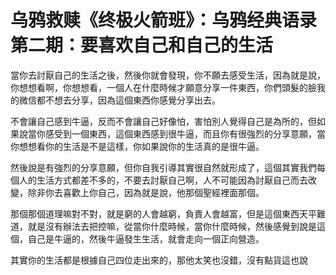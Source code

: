 # 乌鸦救赎《终极火箭班》：乌鸦经典语录 第二期：要喜欢自己和自己的生活

當你去討厭自己的生活之後，然後你就會發現，你不願去感受生活，因為就是說，你想想看啊，你想想看，一個人在什麼時候才願意分享一件東西，你們頭髮的臉我的微信都不想去分享，因為這個東西你感覺分享出去。

不會讓自己感到牛逼，反而不會讓自己好像怕，害怕別人覺得自己是為所的，但如果說當你感受到一個東西，這個東西感到很牛逼，而且你有很強烈的分享意願，當你想想看你的生活是不是這樣，你如果說你的生活真的是很牛逼。

然後說是有強烈的分享意願，但你自我引導其實很自然就形成了，這個其實我們每個人的生活方式都差不多的，不要去討厭自己啊，人不可能因為討厭自己而去改變，除非你去喜歡上你自己，因為就是說，他那個聖經裡面那個。

那個那個道理嘛對不對，就是窮的人會越窮，負責人會越富，但是這個東西天平難道，就是沒有辦法去把控嘛，從當你什麼時候，當你什麼時候，然後感覺到說是這個，自己是牛逼的，然後牛逼發生生活，就會走向一個正向營造。

其實你的生活都是根據自己四位走出來的，那他太笑也沒錯，沒有點貨這也說